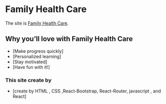 # Family Health Care

The site is [Family Health Care](https://family-health-care-f1f0b.web.app/home).

## Why you’ll love  with Family Health Care


 - [Make progress quickly]
 - [Personalized learning]
 - [Stay motivated]
 - [Have fun with it!]

  

### This site create by
 - [create by HTML , CSS ,React-Bootstrap, React-Router, javascript , and React]